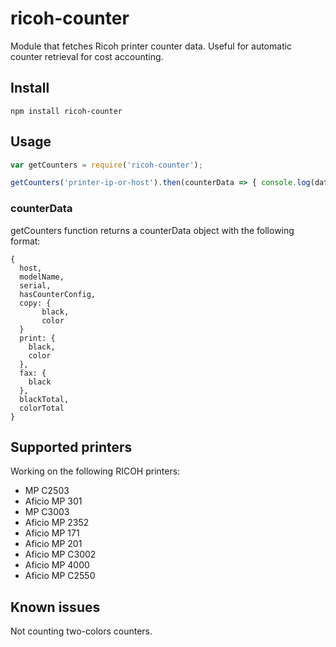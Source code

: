 # ricoh-counter

Module that fetches Ricoh printer counter data. Useful for automatic counter retrieval for cost accounting.

## Install

```
npm install ricoh-counter
```

## Usage

```javascript
var getCounters = require('ricoh-counter');

getCounters('printer-ip-or-host').then(counterData => { console.log(data); })
```

### counterData

getCounters function returns a counterData object with the following format:

```
{
  host,
  modelName,
  serial,
  hasCounterConfig,
  copy: {
       black,
       color
  }
  print: {
    black,
    color
  },
  fax: {
    black
  },
  blackTotal,
  colorTotal
}
```

## Supported printers

Working on the following RICOH printers:

* MP C2503
* Aficio MP 301
* MP C3003
* Aficio MP 2352
* Aficio MP 171
* Aficio MP 201
* Aficio MP C3002
* Aficio MP 4000
* Aficio MP C2550

## Known issues

Not counting two-colors counters.
